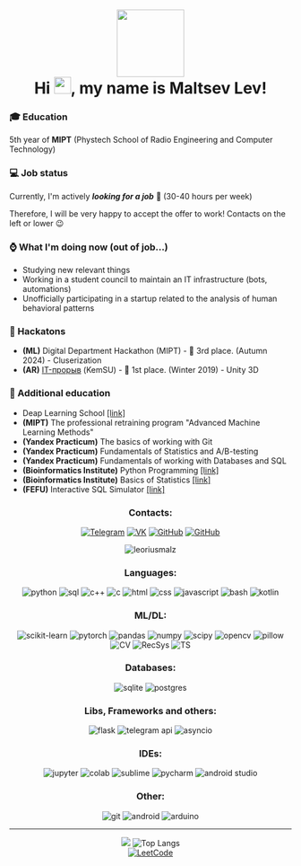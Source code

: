 <h1 align="center"><img src="https://media.giphy.com/media/v1.Y2lkPTc5MGI3NjExbXdtdXk1emx2bHdhOGlyd3YxaW1udDY5cWpsbzNrZG4xaWhhcmZ1eiZlcD12MV9zdGlja2Vyc19zZWFyY2gmY3Q9cw/xUA7aW0NsZaWrxkEIE/giphy.gif" width="120px"/><br>
Hi <img src="https://media.giphy.com/media/hvRJCLFzcasrR4ia7z/giphy.gif" width="30px"/>, my name is Maltsev Lev!</h1>

<h3>🎓 Education</h3>
<p align="left">5th year of <b>MIPT</b> (Phystech School of Radio Engineering and Computer Technology)</p>

<h3>💻 Job status</h3>
<p align="left">Currently, I'm actively <b><i>looking for a job</i></b> 🔎 (30-40 hours per week)</p>
<p align="left">Therefore, I will be very happy to accept the offer to work! Contacts on the left or lower 😉</p>

<h3>⌚ What I'm doing now (out of job...)</h3>
<ul>
  <li>Studying new relevant things</li>
  <li>Working in a student council to maintain an IT infrastructure (bots, automations)</li>
  <li>Unofficially participating in a startup related to the analysis of human behavioral patterns</li>
</ul>

<h3>🏅 Hackatons</h3>
<ul>
  <li><b>(ML)</b> Digital Department Hackathon (MIPT) - 🥉 3rd place. (Autumn 2024) - Cluserization</li>
  <li><b>(AR)</b> <a href="https://vk.com/wall-126671983_1009">IT-прорыв</a> (KemSU) - 🥇 1st place. (Winter 2019) - Unity 3D</li>
</ul>

<h3>🧠 Additional education</h3>
<ul>
  <li>Deap Learning School <a href="/courses/dls.pdf">[link]</a></li>
  <li><b>(MIPT)</b> The professional retraining program "Advanced Machine Learning Methods"</li>
  <li><b>(Yandex Practicum)</b> The basics of working with Git</li>
  <li><b>(Yandex Practicum)</b> Fundamentals of Statistics and A/B-testing</li>
  <li><b>(Yandex Practicum)</b> Fundamentals of working with Databases and SQL</li>
  <li><b>(Bioinformatics Institute)</b> Python Programming <a href="/courses/bioinf-python.pdf">[link]</a></li>
  <li><b>(Bioinformatics Institute)</b> Basics of Statistics <a href="/courses/bioinf-statistics.pdf">[link]</a></li>
  <li><b>(FEFU)</b> Interactive SQL Simulator <a href="/courses/fefu-sql.pdf">[link]</a></li>
</ul>

<h3 align="center">Contacts:</h3>
<div align="center">
  <a href="http://t.me/leoriusmalz"><img src="https://img.shields.io/badge/Telegram-blue?logo=telegram&logoColor=white&style=for-the-badge" alt="Telegram"></a>
  <a href="http://vk.com/leoriusmalz"><img src="https://img.shields.io/badge/VK-003f5c?logo=vk&logoColor=white&style=for-the-badge" alt="VK"></a>
  <a href="https://github.com/LeoriusMalz"><img src="https://img.shields.io/badge/GitHub-100809?logo=github&logoColor=white&style=for-the-badge" alt="GitHub"></a>
  <a href="mailto:leorius.malz@gmail.com"><img src="https://img.shields.io/badge/gmail-red?logo=gmail&logoColor=white&style=for-the-badge" alt="GitHub"></a>
  <p align="center"> <img src="https://komarev.com/ghpvc/?username=leoriusmalz&label=Profile%20views&color=b40e0e&style=flat-square" alt="leoriusmalz" /> </p>
</div>

<h3 align="center">Languages:</h3>
<div align="center">
  <img src="https://img.shields.io/badge/Python-3670a0?logo=python&logoColor=yellow&style=for-the-badge" alt="python">
  <img src="https://img.shields.io/badge/SQL-dcb414?logo=mysql&style=for-the-badge" alt="sql">
  <img src="https://img.shields.io/badge/C++-047ccc?logo=cplusplus&style=for-the-badge" alt="c++">
  <img src="https://img.shields.io/badge/C-045c9c?logo=c&logoColor=white&style=for-the-badge" alt="c">
  <img src="https://img.shields.io/badge/HTML-ffffff?logo=html5&style=for-the-badge" alt="html">
  <img src="https://img.shields.io/badge/CSS-ffffff?logo=css&logoColor=blue&style=for-the-badge" alt="css">
  <img src="https://img.shields.io/badge/JS-yellow?logo=javascript&logoColor=ffffff&style=for-the-badge" alt="javascript">
  <img src="https://img.shields.io/badge/Bash-000000?logo=gnu-bash&logoColor=ffffff&style=for-the-badge" alt="bash">
  <img src="https://img.shields.io/badge/Kotlin-86adb3?logo=kotlin&logoColor=6a75df&style=for-the-badge" alt="kotlin">
</div>

<h3 align="center">ML/DL:</h3>
<div align="center">
  <img src="https://img.shields.io/badge/SK--Learn-349ccc?logo=scikit-learn&logoColor=fc9c3c&style=for-the-badge" alt="scikit-learn">
  <img src="https://img.shields.io/badge/pytorch-ffffff?logo=pytorch&logoColor=ec4c2c&style=for-the-badge" alt="pytorch">
  <img src="https://img.shields.io/badge/Pandas-140c54?logo=Pandas&logoColor=ffffff&style=for-the-badge" alt="pandas">
  <img src="https://img.shields.io/badge/numpy-ffffff?logo=numpy&logoColor=4cacd4&style=for-the-badge" alt="numpy">
  <img src="https://img.shields.io/badge/Scipy-2868b4?logo=Scipy&logoColor=5484cc&style=for-the-badge" alt="scipy">
  <img src="https://img.shields.io/badge/OpenCV-44cc14?logo=opencv&logoColor=ffffff&style=for-the-badge" alt="opencv">
  <img src="https://img.shields.io/badge/Pillow-yellow?logo=pillow&logoColor=yellow&style=for-the-badge" alt="pillow">
</div>
<div align="center">
  <img src="https://img.shields.io/badge/Computer Vision-purple?logo=0&logoColor=yellow&style=for-the-badge" alt="CV">
  <img src="https://img.shields.io/badge/Recommendation Systems-gold?logo=0&logoColor=yellow&style=for-the-badge" alt="RecSys">
  <img src="https://img.shields.io/badge/Time Series-lightblue?logo=0&logoColor=yellow&style=for-the-badge" alt="TS">
</div>

<h3 align="center">Databases:</h3>
<div align="center">
  <img src="https://img.shields.io/badge/SQLite-ffffff?logo=sqlite&logoColor=043c54&style=for-the-badge" alt="sqlite">
  <img src="https://img.shields.io/badge/Postgres-043c54?logo=postgresql&logoColor=ffffff&style=for-the-badge" alt="postgres">
</div>

<h3 align="center">Libs, Frameworks and others:</h3>
<div align="center">
  <img src="https://img.shields.io/badge/Flask-black?logo=flask&logoColor=ffffff&style=for-the-badge" alt="flask">
  <img src="https://img.shields.io/badge/Tg API-blue?logo=telegram&logoColor=white&style=for-the-badge" alt="telegram api">
  <img src="https://img.shields.io/badge/Asyncio-darkblue?logo=async&logoColor=yellow&style=for-the-badge" alt="asyncio">
</div>

<h3 align="center">IDEs:</h3>
<div align="center">
  <img src="https://img.shields.io/badge/Jupyter-orange?logo=jupyter&logoColor=orange&labelColor=ffffff&style=for-the-badge" alt="jupyter">
  <img src="https://img.shields.io/badge/Colab-7e3e06?logo=googlecolab&logoColor=ec740c&labelColor=ffffff&style=for-the-badge" alt="colab">
  <img src="https://img.shields.io/badge/sublime text-545454?logo=sublimetext&logoColor=f37a36&style=for-the-badge" alt="sublime">
  <img src="https://img.shields.io/badge/pycharm-000000?logo=pycharm&&logoColor=black&labelColor=green&style=for-the-badge" alt="pycharm">
  <img src="https://img.shields.io/badge/Android Studio-8cbc54?logo=androidstudio&logoColor=8cbc54&labelColor=ffffff&style=for-the-badge" alt="android studio">
</div>

<h3 align="center">Other:</h3>
<div align="center">
  <img src="https://img.shields.io/badge/git-%23F05033.svg?style=for-the-badge&logo=git&logoColor=white" alt="git">
  <img src="https://img.shields.io/badge/Android-ffffff?logo=android&logoColor=3ddc84&style=for-the-badge" alt="android">
  <img src="https://img.shields.io/badge/-Arduino-00979D?style=for-the-badge&logo=Arduino&logoColor=white" alt="arduino">
</div>

<hr>

<div align="center" display="inline-block">
  <picture>
    <source
      srcset="https://github-readme-stats.vercel.app/api?username=leoriusmalz&show_icons=true&icon_color=ffffff&theme=dark"
      media="(prefers-color-scheme: dark)"
    >
    <source
      srcset="https://github-readme-stats.vercel.app/api?username=leoriusmalz&show_icons=true"
      media="(prefers-color-scheme: light), (prefers-color-scheme: no-preference)"
    >
    <img src="https://github-readme-stats.vercel.app/api?username=leoriusmalz&show_icons=true">
  </picture>

  <picture>
    <img src="https://github-readme-stats.vercel.app/api/top-langs/?username=leoriusmalz&amp&layout=donut&theme=dark&card_width=200&hide_title=true" alt="Top Langs">
  </picture>
</div>

<div align="center">
  <a href="https://leetcode.com/u/leorius_malz/">
    <img src="https://leetcard.jacoblin.cool/Leorius_Malz?theme=dark&extension=activity" alt="LeetCode">
  </a>
</div>


<!--
**LeoriusMalz/LeoriusMalz** is a ✨ _special_ ✨ repository because its `README.md` (this file) appears on your GitHub profile.

Here are some ideas to get you started:

- 🔭 I’m currently working on ...
- 🌱 I’m currently learning ...
- 👯 I’m looking to collaborate on ...
- 🤔 I’m looking for help with ...
- 💬 Ask me about ...
- 📫 How to reach me: ...
- 😄 Pronouns: ...
- ⚡ Fun fact: ...
-->
